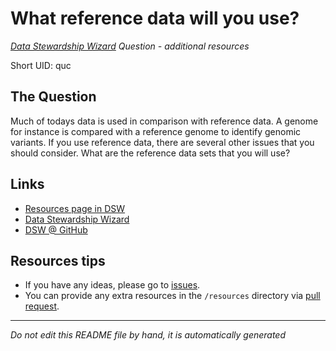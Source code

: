# What reference data will you use?

*[Data Stewardship Wizard] Question - additional resources*

Short UID: quc

## The Question

Much of todays data is used in comparison with reference data. A genome for instance is compared with a reference genome to identify genomic variants. If you use reference data, there are several other issues that you should consider. What are the reference data sets that you will use?

## Links

  * [Resources page in DSW]
  * [Data Stewardship Wizard]
  * [DSW @ GitHub]


## Resources tips

  * If you have any ideas, please go to [issues].
  * You can provide any extra resources in the `/resources` directory via [pull request].

----

*Do not edit this README file by hand, it is automatically generated*

[Data Stewardship Wizard]: https://dmp.fairdata.solutions
[Resources page in DSW]: https://dmp.fairdata.solutions/resources/quc
[DSW @ GitHub]: https://github.com/DataStewardshipWizard
[issues]: https://help.github.com/articles/about-issues/
[pull request]: https://help.github.com/articles/about-pull-requests/
